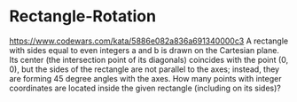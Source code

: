 # Rectangle-Rotation
https://www.codewars.com/kata/5886e082a836a691340000c3 A rectangle with sides equal to even integers a and b is drawn on the Cartesian plane. Its center (the intersection point of its diagonals) coincides with the point (0, 0), but the sides of the rectangle are not parallel to the axes; instead, they are forming 45 degree angles with the axes.  How many points with integer coordinates are located inside the given rectangle (including on its sides)?
